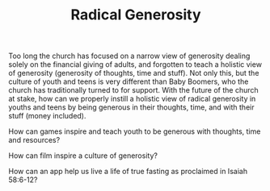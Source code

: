 ﻿---
title: Radical Generosity
intro: How can we enable and inspire youth to be radically generous?
champions:
- name:
    Leadership Network
  logo:
    leadnet-logo.jpg
- name:
    Austin Christian Technologists and Entrepreneurs
  logo:
    austin-christian-entrepreneurs.jpg
---
Too long the church has focused on a narrow view of generosity dealing solely on the financial giving of adults, and forgotten to teach a holistic view of generosity (generosity of thoughts, time and stuff). Not only this, but the culture of youth and teens is very different than Baby Boomers, who the church has traditionally turned to for support. With the future of the church at stake, how can we properly instill a holistic view of radical generosity in youths and teens by being generous in their thoughts, time, and with their stuff (money included). 

How can games inspire and teach youth to be generous with thoughts, time and resources?

How can film inspire a culture of generosity?

How can an app help us live a life of true fasting as proclaimed in Isaiah 58:6-12?





